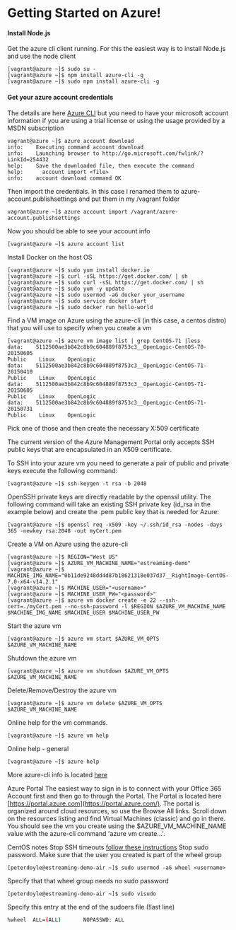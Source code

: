 
Getting Started on Azure!
=========================


#### <i class="icon-file"></i> Install Node.js
Get the azure cli client running. For this the easiest way is to install Node.js and use the node client

```console
[vagrant@azure ~]$ sudo su -
[vagrant@azure ~]$ npm install azure-cli -g
[vagrant@azure ~]$ sudo npm install azure-cli -g
```


#### <i class="icon-file"></i>Get your azure account credentials
The details are here [Azure CLI](https://azure.microsoft.com/en-us/documentation/articles/virtual-machines-command-line-tools/)
but you need to have your microsoft account information if you are using a trial license or using the usage provided by a MSDN subscription
```console
vagrant@azure ~]$ azure account download
info:    Executing command account download
info:    Launching browser to http://go.microsoft.com/fwlink/?LinkId=254432
help:    Save the downloaded file, then execute the command
help:      account import <file>
info:    account download command OK
```

Then import the credentials. In this case i renamed them to azure-account.publishsettings and put them in my /vagrant folder
```console
vagrant@azure ~]$ azure account import /vagrant/azure-account.publishsettings
```

Now you should be able to see your account info
```console
[vagrant@azure ~]$ azure account list
```

Install Docker on the host OS
```console
[vagrant@azure ~]$ sudo yum install docker.io
[vagrant@azure ~]$ curl -sSL https://get.docker.com/ | sh
[vagrant@azure ~]$ sudo curl -sSL https://get.docker.com/ | sh
[vagrant@azure ~]$ sudo yum -y update
[vagrant@azure ~]$ sudo usermod -aG docker your_username
[vagrant@azure ~]$ sudo service docker start
[vagrant@azure ~]$ sudo docker run hello-world
```

Find a VM image on Azure using the azure-cli (in this case, a centos distro) that you will use to specify when you create a vm
```console
[vagrant@azure ~]$ azure vm image list | grep CentOS-71 |less
data:    5112500ae3b842c8b9c604889f8753c3__OpenLogic-CentOS-70-20150605                                                                    Public    Linux    OpenLogic
data:    5112500ae3b842c8b9c604889f8753c3__OpenLogic-CentOS-71-20150410                                                                    Public    Linux    OpenLogic
data:    5112500ae3b842c8b9c604889f8753c3__OpenLogic-CentOS-71-20150605                                                                    Public    Linux    OpenLogic
data:    5112500ae3b842c8b9c604889f8753c3__OpenLogic-CentOS-71-20150731                                                                    Public    Linux    OpenLogic  
```

Pick one of those and then create the necessary X:509 certificate


The current version of the Azure Management Portal only accepts SSH public keys that are encapsulated in an X509 certificate.

To SSH into your azure vm you need to generate a pair of public and private keys execute the following command:
```console
[vagrant@azure ~]$ ssh-keygen -t rsa -b 2048
```

OpenSSH private keys are directly readable by the openssl utility. The following command will take an existing SSH private key
(id_rsa in the example below) and create the .pem public key that is needed for Azure:
```console
[vagrant@azure ~]$ openssl req -x509 -key ~/.ssh/id_rsa -nodes -days 365 -newkey rsa:2048 -out myCert.pem
```


Create a VM on Azure using the azure-cli
```console
[vagrant@azure ~]$ REGION="West US"
[vagrant@azure ~]$ AZURE_VM_MACHINE_NAME="estreaming-demo"
[vagrant@azure ~]$ MACHINE_IMG_NAME="0b11de9248dd4d87b18621318e037d37__RightImage-CentOS-7.0-x64-v14.2.1"
[vagrant@azure ~]$ MACHINE_USER="<username>"
[vagrant@azure ~]$ MACHINE_USER_PW="<password>"
[vagrant@azure ~]$ azure vm docker create -e 22 --ssh-cert=./myCert.pem --no-ssh-password -l $REGION $AZURE_VM_MACHINE_NAME $MACHINE_IMG_NAME $MACHINE_USER $MACHINE_USER_PW
```


Start the azure vm
```console
[vagrant@azure ~]$ azure vm start $AZURE_VM_OPTS $AZURE_VM_MACHINE_NAME
```

Shutdown the azure vm
```console
[vagrant@azure ~]$ azure vm shutdown $AZURE_VM_OPTS $AZURE_VM_MACHINE_NAME
```

Delete/Remove/Destroy the azure vm
```console
[vagrant@azure ~]$ azure vm delete $AZURE_VM_OPTS $AZURE_VM_MACHINE_NAME
```

Online help for the vm commands.  
```console
[vagrant@azure ~]$ azure vm help
```

Online help - general
```console
[vagrant@azure ~]$ azure help
```

More azure-cli info is located [here](http://www.hanselman.com/blog/ManagingTheCloudFromTheCommandLine.aspx)


Azure Portal
The easiest way to sign in is to connect with your Office 365 Account first and then go to through the Portal. The Portal is located here [https://portal.azure.com](https://portal.azure.com/). The portal is organized around cloud resources, so use the Browse All links. Scroll down on the resources listing and find Virtual Machines (classic) and go in there. You should see the vm you create using the $AZURE_VM_MACHINE_NAME value with the azure-cli command 'azure vm create...'.



CentOS notes
Stop SSH timeouts
[follow these instructions](https://docs.oseems.com/general/application/ssh/disable-timeout)
Stop sudo password.
Make sure that the user you created is part of the wheel group
```console
[peterdoyle@estreaming-demo-air ~]$ sudo usermod -aG wheel <username>
```
Specify that that wheel group needs no sudo password
```console
[peterdoyle@estreaming-demo-air ~]$ sudo visudo
```
Specify this entry at the end of the sudoers file (!last line)
```bash
%wheel  ALL=(ALL)       NOPASSWD: ALL
```
